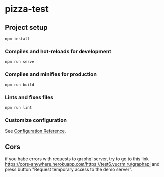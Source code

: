# pizza-test

## Project setup
```
npm install
```

### Compiles and hot-reloads for development
```
npm run serve
```

### Compiles and minifies for production
```
npm run build
```

### Lints and fixes files
```
npm run lint
```

### Customize configuration
See [Configuration Reference](https://cli.vuejs.org/config/).


## Cors
if you habe errors with requests to graphql server, try to go to this link https://cors-anywhere.herokuapp.com/https://test6.yucrm.ru/graphapi and press button "Request temporary access to the demo server". 